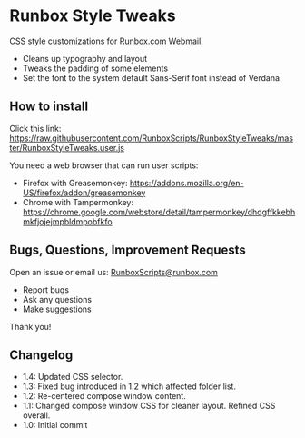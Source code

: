 # Runbox Style Tweaks

CSS style customizations for Runbox.com Webmail.

* Cleans up typography and layout
* Tweaks the padding of some elements
* Set the font to the system default Sans-Serif font instead of Verdana

## How to install

Click this link: https://raw.githubusercontent.com/RunboxScripts/RunboxStyleTweaks/master/RunboxStyleTweaks.user.js

You need a web browser that can run user scripts:
* Firefox with Greasemonkey: https://addons.mozilla.org/en-US/firefox/addon/greasemonkey
* Chrome with Tampermonkey: https://chrome.google.com/webstore/detail/tampermonkey/dhdgffkkebhmkfjojejmpbldmpobfkfo

## Bugs, Questions, Improvement Requests

Open an issue or email us: RunboxScripts@runbox.com

* Report bugs
* Ask any questions
* Make suggestions

Thank you!

## Changelog

* 1.4: Updated CSS selector.
* 1.3: Fixed bug introduced in 1.2 which affected folder list.
* 1.2: Re-centered compose window content.
* 1.1: Changed compose window CSS for cleaner layout. Refined CSS overall.
* 1.0: Initial commit
